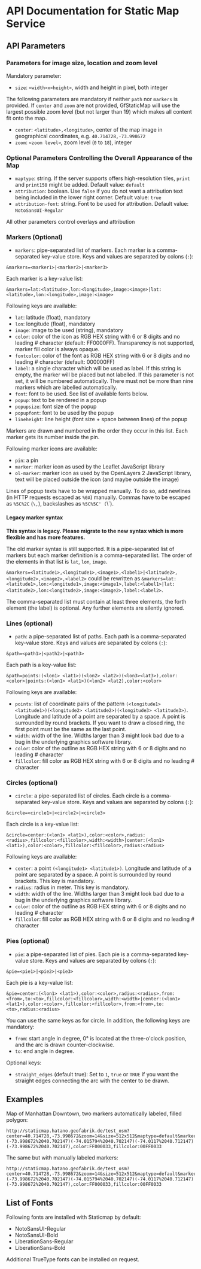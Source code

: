 # API Documentation for Static Map Service

## API Parameters

### Parameters for image size, location and zoom level

Mandatory parameter:

* `size`: `<width>x<height>`, width and height in pixel, both integer

The following parameters are mandatory if neither `path` nor `markers` is provided. If `center` and
`zoom` are not provided, GfStaticMap will use the largest possible zoom level (but not larger than 19) which makes
all content fit onto the map.

* `center`: `<latitude>,<longitude>`, center of the map image in geographical coordinates, e.g. `40.714728,-73.998672`
* `zoom`: `<zoom level>`, zoom level (`0` to `18`), integer

### Optional Parameters Controlling the Overall Appearance of the Map

* `maptype`: string. If the server supports offers high-resolution tiles, `print` and `print150` might be added. Default value: `default`
* `attribution`: boolean. Use `false` if you do not want a attribution text being included in the lower right corner. Default value: `true`
* `attribution-font`: string. Font to be used for attribution. Default value: `NotoSansUI-Regular`

All other parameters control overlays and attribution

### Markers (Optional)

* `markers`: pipe-separated list of markers. Each marker is a comma-separated key-value store. Keys and values are separated by colons (`:`):

```
&markers=<marker1>|<marker2>|<marker3>
```

Each marker is a key-value list:

```
&markers=lat:<latitude>,lon:<longitude>,image:<image>|lat:<latitude>,lon:<longitude>,image:<image>
```

Following keys are available:

* `lat`: latitude (float), mandatory
* `lon`: longitude (float), mandatory
* `image`: image to be used (string), mandatory
* `color`: color of the icon as RGB HEX string with 6 or 8 digits and no leading # character (default: FF0000FF). Transparency is not supported, marker fill color is always opaque.
* `fontcolor`: color of the font as RGB HEX string with 6 or 8 digits and no leading # character (default: 000000FF)
* `label`: a single character which will be used as label. If this string is empty, the marker will be placed but not labelled. If this parameter is not set, it will be numbered automatically. There must not be more than nine markers which are labelled automatically.
* `font`: font to be used. See list of available fonts below.
* `popup`: text to be rendered in a popup
* `popupsize`: font size of the popup
* `popupfont`: font to be used by the popup
* `lineheight`: line height (font size + space between lines) of the popup

Markers are drawn and numbered in the order they occur in this list. Each marker gets its number inside the pin.

Following marker icons are available:

* `pin`: a pin
* `marker`: marker icon as used by the Leaflet JavaScript library
* `ol-marker`: marker icon as used by the OpenLayers 2 JavaScript library, text will be placed outside the icon (and maybe outside the image)

Lines of popup texts have to be wrapped manually. To do so, add newlines (in HTTP requests escaped as `%0A`) manually.
Commas have to be escaped as `%5C%2C` (`\,`), backslashes as `%5C%5C' (`\\`).

#### Legacy marker syntax

**This syntax is legacy. Please migrate to the new syntax which is more flexible and has more features.**

The old marker syntax is still supported. It is a pipe-separated list of markers but each marker definition is a comma-separated list. The
order of the elements in that list is `lat`, `lon`, `image`.

`&markers=<latitude1>,<longitude1>,<image1>,<label1>|<latitude2>,<longitude2>,<image2>,<label2>` could be rewritten as
`&markers=lat:<latitude1>,lon:<longitude1>,image:<image1>,label:<label1>|lat:<latitude2>,lon:<longitude2>,image:<image2>,label:<label2>`.

The comma-separated list must contain at least three elements, the forth element (the label) is optional. Any further elements are silently ignored.


### Lines (optional)

* `path`: a pipe-separated list of paths. Each path is a comma-separated key-value store. Keys and values are separated by colons (`:`):

```
&path=<path1>|<path2>|<path3>
```

Each path is a key-value list:

```
&path=points:(<lon1> <lat1>)(<lon2> <lat2>)(<lon3><lat3>),color:<color>|points:(<lon1> <lat1>)(<lon2> <lat2),color:<color>
```

Following keys are available:

* `points`: list of coordinate pairs of the pattern `(<longitude1> <latitude1>)(<longitude2> <latitude2>)(<longitude3> <latitude3>)`. Longitude and latitude of a point are separated by a space. A point is surrounded by round brackets. If you want to draw a closed ring, the first point must be the same as the last point.
* `width`: width of the line. Widths larger than 3 might look bad due to a bug in the underlying graphics software library.
* `color`: color of the outline as RGB HEX string with 6 or 8 digits and no leading # character
* `fillcolor`: fill color as RGB HEX string with 6 or 8 digits and no leading # character


### Circles (optional)

* `circle`: a pipe-separated list of circles. Each circle is a comma-separated key-value store. Keys and values are separated by colons (`:`):

```
&circle=<circle1>|<circle2>|<circle3>
```

Each circle is a key-value list:

```
&circle=center:(<lon1> <lat1>),color:<color>,radius:<radius>,fillcolor:<fillcolor>,width:<width>|center:(<lon1> <lat1>),color:<color>,fillcolor:<fillcolor>,radius:<radius>
```

Following keys are available:

* `center`: a point `(<longitude1> <latitude1>)`. Longitude and latitude of a point are separated by a space. A point is surrounded by round brackets. This key is mandatory.
* `radius`: radius in meter. This key is mandatory.
* `width`: width of the line. Widths larger than 3 might look bad due to a bug in the underlying graphics software library.
* `color`: color of the outline as RGB HEX string with 6 or 8 digits and no leading # character
* `fillcolor`: fill color as RGB HEX string with 6 or 8 digits and no leading # character

### Pies (optional)

* `pie`: a pipe-separated list of pies. Each pie is a comma-separated key-value store. Keys and values are separated by colons (`:`):

```
&pie=<pie1>|<pie2>|<pie3>
```

Each pie is a key-value list:

```
&pie=center:(<lon1> <lat1>),color:<color>,radius:<radius>,from:<from>,to:<to>,fillcolor:<fillcolor>,width:<width>|center:(<lon1> <lat1>),color:<color>,fillcolor:<fillcolor>,from:<from>,to:<to>,radius:<radius>
```

You can use the same keys as for circle. In addition, the following keys are mandatory:

* `from`: start angle in degree, 0° is located at the three-o'clock position, and the arc is drawn counter-clockwise.
* `to`: end angle in degree.

Optional keys:

* `straight_edges` (default true): Set to `1`, `true` or `TRUE` if you want the straight edges connecting the arc with the center to be drawn.

## Examples

Map of Manhattan Downtown, two markers automatically labeled, filled polygon:

```
http://staticmap.hatano.geofabrik.de/test_osm?center=40.714728,-73.998672&zoom=14&size=512x512&maptype=default&markers=lon:-74.015794,lat:40.702147,image:marker,fontcolor:00000033,color:FFFF0033|lon:-74.015794,lat:40.709147,image:pin,fontcolor:0000FF,color:FF00FF&path=points:(-73.998672%2040.702147)(-74.015794%2040.702147)(-74.0117%2040.712147)(-73.998672%2040.702147),color:FF000033,fillcolor:00FF0033
```

The same but with manually labeled markers:

```
http://staticmap.hatano.geofabrik.de/test_osm?center=40.714728,-73.998672&zoom=14&size=512x512&maptype=default&markers=label:A,lon:-74.015794,lat:40.702147,image:marker,fontcolor:00000033,color:FFFF0033|lon:-74.015794,lat:40.709147,label:Z,image:pin,fontcolor:0000FF,color:FF00FF&path=points:(-73.998672%2040.702147)(-74.015794%2040.702147)(-74.0117%2040.712147)(-73.998672%2040.702147),color:FF000033,fillcolor:00FF0033
```

## List of Fonts

Following fonts are installed with Staticmap by default:

* NotoSansUI-Regular
* NotoSansUI-Bold
* LiberationSans-Regular
* LiberationSans-Bold

Additional TrueType fonts can be installed on request.
